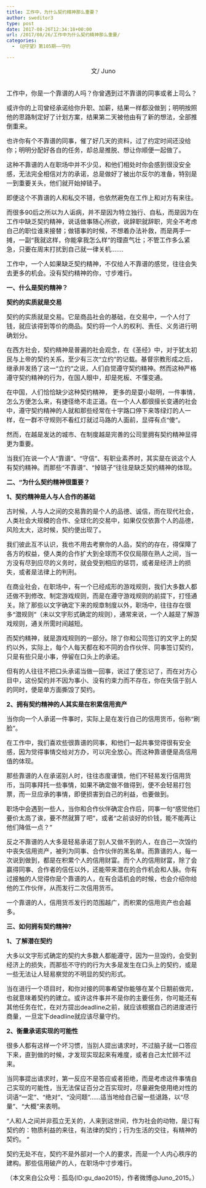 ```yaml
---
title: 工作中，为什么契约精神那么重要？
author: sweditor3
type: post
date: 2017-08-26T12:34:18+00:00
url: /2017/08/26/工作中为什么契约精神那么重要/
categories:
  - 《@守望》第105期——守约

---
```

<p style="text-align: center;">
  <span style="font-size: 12pt;">文/ Juno</span>
</p>

<span style="font-size: 12pt;"><br /> 工作中，你是一个靠谱的人吗？你曾遇到过不靠谱的同事或者上司么？</span>

<span style="font-size: 12pt;">或许你的上司曾经承诺给你升职、加薪，结果一样都没做到；明明按照他的思路制定好了计划方案，结果第二天被他由有了新的想法，全部推倒重来。</span>

<span style="font-size: 12pt;">也许你有个不靠谱的同事，催了好几天的资料，过了约定时间还没给你；明明分配好各自的任务，却总是推脱、想让你顺便一起做了。</span>

<span style="font-size: 12pt;">这种不靠谱的人在职场中并不少见，和他们相处时你会感到很没安全感，无法完全相信对方的承诺，总是做好了被出尔反尔的准备，特别是一到重要关头，他们就开始掉链子。</span>

<span style="font-size: 12pt;">即便这个不靠谱的人和私交不错，也依然避免在工作上和对方有来往。</span>

<span style="font-size: 12pt;">而很多90后之所以为人诟病，并不是因为特立独行、自私，而是因为在工作中缺乏契约精神，说话做事随心所欲，说辞职就辞职，完全不考虑自己的职位谁来接替；做错事的时候，不想着办法补救，而是两手一摊，一副“我就这样，你能拿我怎么样”的理直气壮；不管工作多么紧急，只要在周末打扰到自己就一律关机&#8230;&#8230;.</span>

<span style="font-size: 12pt;">工作中，一个人如果缺乏契约精神，不仅给人不靠谱的感觉，往往会失去更多的机会。没有契约精神的你，寸步难行。</span>

<span style="font-size: 12pt;"><strong>一、什么是契约精神？</strong></span>

<span style="font-size: 12pt;"><strong>契约的实质就是交易</strong></span>

<span style="font-size: 12pt;">契约的实质就是交易。它是商品社会的基础，在交易中，一个人付了钱，就应该得到等价的商品。契约将一个人的权利、责任、义务进行明确划分。</span>

<span style="font-size: 12pt;">在西方社会，契约精神是普遍的社会观念，在《圣经》中，对于犹太初民与上帝的契约关系，至少有三次“立约”的记载。基督宗教形成之后，继承并发扬了这一“立约”之说，人们自觉遵守契约精神。然而这种严格遵守契约精神的行为，在国人眼中，却是死板、不懂变通。</span>
  
<span style="font-size: 12pt;">在中国，人们恰恰缺少这种契约精神， 更多的是耍小聪明，一件事情，怎么方便怎么来，有捷径绝不走正道。在一个人人都很擅长变通的社会中，遵守契约精神的人就和那些经常在十字路口停下来等绿灯的人一样，在一群不守规则不看红灯就过马路的人面前，显得有点“傻”。</span>

<span style="font-size: 12pt;">然而，在越是发达的城市、在制度越是完善的公司里拥有契约精神显得更为重要。</span>

<span style="font-size: 12pt;">当我们在说一个人“靠谱”、“守信”、有职业素养时，其实是在说这个人有契约精神。而那些“不靠谱”、“掉链子”往往是缺乏契约精神的体现。</span>

<span style="font-size: 12pt;"><strong>二、“为什么契约精神很重要？</strong></span>

<span style="font-size: 12pt;"><strong>1、契约精神是人与人合作的基础</strong></span>

<span style="font-size: 12pt;">古时候，人与人之间的交易靠的是个人的品德、诚信，而在现代社会，人类社会大规模的合作、全球化的交易中，如果仅仅依靠个人的品德，风险太大，这时候，契约便出现了。</span>

<span style="font-size: 12pt;">我们彼此互不认识，我也不用去考察你的人品，契约的存在，得保障了各方的权益，使人类的合作扩大到全球而不仅仅局限在熟人之间，当一方没有尽到应尽的义务时，就会受到相应的惩罚，或者是经济上的损失，或者是法律上的判刑。</span>

<span style="font-size: 12pt;">在商业社会，在职场中，有一个已经成形的游戏规则，我们大多数人都还做不到修改、制定游戏规则，而是在遵守游戏规则的前提下，打怪通关。除了那些以文字确定下来的规章制度以外，职场中，往往存在很多“潜规则”（未以文字形式确定的规则），通常来说，一个人越是了解游戏规则，通关所需时间越短。</span>

<span style="font-size: 12pt;">而契约精神，就是游戏规则的一部分。除了你和公司签订的文字上的契约以外，实际上，每个人每天都在和不同的合作伙伴、同事签订契约，只是有些只是小事，停留在口头上的承诺。</span>

<span style="font-size: 12pt;">但有的人往往不把口头承诺当做一回事，说过了便忘记了，而在对方心目中，这份契约并不因为事小、没有约束力而不存在，你在失信于别人的同时，便是单方面撕毁了契约。</span>

<span style="font-size: 12pt;"><strong>2、拥有契约精神的人其实是在积累信用资产</strong></span>

<span style="font-size: 12pt;">当你向一个人承诺一件事时，实际上是在发行自己的信用货币，俗称“刷脸”。</span>

<span style="font-size: 12pt;">在工作中，我们喜欢些很靠谱的同事，和他们一起共事觉得很有安全感，因为觉得事情交给对方办，可以完全放心。而这种靠谱便是高信用值的体现。</span>

<span style="font-size: 12pt;">那些靠谱的人在承诺别人时，往往态度谨慎，他们不轻易发行信用货币，当同事拜托一些事情，如果不确定做不做得到，便不会轻易打包票，而一旦应承的事情，即便损害到自己的利益，也要做到。</span>

<span style="font-size: 12pt;">职场中会遇到一些人，当你和合作伙伴确定合作后，同事一句“感觉他们要价太高了诶，要不然就算了吧”，或者“之前谈好的价钱，能不能再让他们降低一点？”</span>

<span style="font-size: 12pt;">反之不靠谱的人大多是轻易承诺了别人又做不到的人，在自己一次毁约中丧失信用资产，被列为同事、合作伙伴的黑名单。而靠谱的人，每一次说到做到，都是在积累个人的信用财富。而个人的信用财富，除了会赢得同事、合作者的信任以外，还能带来潜在的合作机会和人脉。你有过接触的人觉得你是个靠谱的人，在有合适机会的时候，也会介绍你给他的工作伙伴，从而发行二次信用货币。</span>
  
<span style="font-size: 12pt;">一个靠谱的人，信用货币发行的范围越广，而积累的信用资产也会越多。</span>

<span style="font-size: 12pt;"><strong>三、如何拥有契约精神?</strong></span>

<span style="font-size: 12pt;"><strong>1、了解潜在契约</strong></span>

<span style="font-size: 12pt;">大多以文字形式确定的契约大多数人都能遵守，因为一旦毁约，会受到经济上的损失，而那些不守约的行为大多是发生在口头上的契约，或是一些无法让人轻易察觉的不明显的契约形式。</span>
  
<span style="font-size: 12pt;">当在进行一个项目时，和你对接的同事希望你能够在某个日期前做完，也就意味着契约的建立。或许这件事并不是你的主要任务，你可能还有其他任务在忙，在对方提出deadline之前，就应该根据自己的进度进行商量，一旦定下deadline就应该尽量守约。</span>

<span style="font-size: 12pt;"><strong>2、衡量承诺实现的可能性</strong></span>

<span style="font-size: 12pt;">很多人都有这样一个坏习惯，当别人提出请求时，不过脑子就一口答应下来，直到做的时候，才发现实现起来有难度，或者自己太忙顾不过来。</span>

<span style="font-size: 12pt;">当同事提出请求时，第一反应不是答应或者拒绝，而是考虑这件事情自己实现的可能性，当无法保证百分之百实现时，尽量避免使用绝对性的词语“一定”、“绝对”、“没问题”&#8230;&#8230;适当地给自己留一些退路，以“尽量”、“大概”来表明。</span>

<span style="font-size: 12pt;">“人和人之间并非孤立无关的，人来到这世间，作为社会的动物，是订有契约的：物质利益的来往，有法律的契约；行为生活的交往，有精神的契约。 ”</span>

<span style="font-size: 12pt;">契约无处不在，契约不是外部对一个人的要求，而是一个人内心秩序的建构。那些信用破产的人，在职场中寸步难行。</span>

<span style="font-size: 12pt;">（本文来自公众号：孤岛(ID:gu_dao2015)，作者微博@Juno_2015。）</span>

&nbsp;